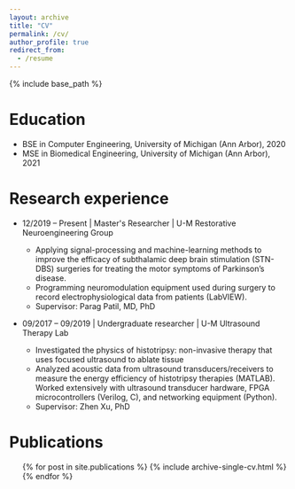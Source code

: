 ```yaml
---
layout: archive
title: "CV"
permalink: /cv/
author_profile: true
redirect_from:
  - /resume
---
```


{% include base_path %}

Education
======
* BSE in Computer Engineering, University of Michigan (Ann Arbor), 2020
* MSE in Biomedical Engineering, University of Michigan (Ann Arbor), 2021

Research experience
======
* 12/2019 – Present | Master's Researcher | U-M Restorative Neuroengineering Group
  * Applying signal-processing and machine-learning methods to improve the efficacy of subthalamic deep brain stimulation (STN-DBS) surgeries for treating the motor symptoms of Parkinson’s disease.
  * Programming neuromodulation equipment used during surgery to record electrophysiological data from patients (LabVIEW).
  * Supervisor: Parag Patil, MD, PhD

* 09/2017 – 09/2019 | Undergraduate researcher | U-M Ultrasound Therapy Lab
  * Investigated the physics of histotripsy: non-invasive therapy that uses focused ultrasound to ablate tissue
  * Analyzed acoustic data from ultrasound transducers/receivers to measure the energy efficiency of histotripsy therapies (MATLAB). Worked extensively with ultrasound transducer hardware, FPGA microcontrollers (Verilog, C), and networking equipment (Python).
  * Supervisor: Zhen Xu, PhD
  
Publications
======
  <ul>{% for post in site.publications %}
    {% include archive-single-cv.html %}
  {% endfor %}</ul>
